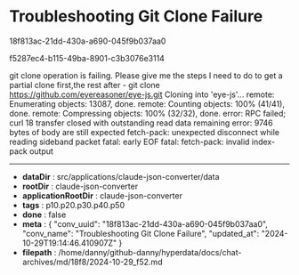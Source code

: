 # Troubleshooting Git Clone Failure

18f813ac-21dd-430a-a690-045f9b037aa0

f5287ec4-b115-49ba-8901-c3b3076e3114

git clone operation is failing. Please give me the steps I need to do to get a partial clone first,the rest after -
git clone https://github.com/eyereasoner/eye-js.git
Cloning into 'eye-js'...
remote: Enumerating objects: 13087, done.
remote: Counting objects: 100% (41/41), done.
remote: Compressing objects: 100% (32/32), done.
error: RPC failed; curl 18 transfer closed with outstanding read data remaining
error: 9746 bytes of body are still expected
fetch-pack: unexpected disconnect while reading sideband packet
fatal: early EOF
fatal: fetch-pack: invalid index-pack output

---

* **dataDir** : src/applications/claude-json-converter/data
* **rootDir** : claude-json-converter
* **applicationRootDir** : claude-json-converter
* **tags** : p10.p20.p30.p40.p50
* **done** : false
* **meta** : {
  "conv_uuid": "18f813ac-21dd-430a-a690-045f9b037aa0",
  "conv_name": "Troubleshooting Git Clone Failure",
  "updated_at": "2024-10-29T19:14:46.410907Z"
}
* **filepath** : /home/danny/github-danny/hyperdata/docs/chat-archives/md/18f8/2024-10-29_f52.md